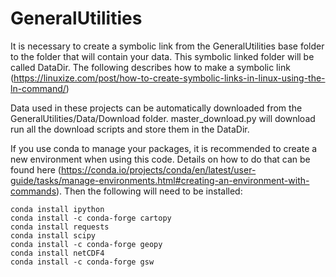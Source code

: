 # GeneralUtilities

It is necessary to create a symbolic link from the GeneralUtilities base folder to the folder that will contain your data. This symbolic linked folder will be called DataDir. The following describes how to make a symbolic link (https://linuxize.com/post/how-to-create-symbolic-links-in-linux-using-the-ln-command/)

Data used in these projects can be automatically downloaded from the GeneralUtilities/Data/Download folder.
master_download.py will download run all the download scripts and store them in the DataDir.

If you use conda to manage your packages, it is recommended to create a new environment when using this code. Details on how to do that can be found here (https://conda.io/projects/conda/en/latest/user-guide/tasks/manage-environments.html#creating-an-environment-with-commands). Then the following will need to be installed:

```
conda install ipython
conda install -c conda-forge cartopy
conda install requests
conda install scipy
conda install -c conda-forge geopy
conda install netCDF4
conda install -c conda-forge gsw
```
